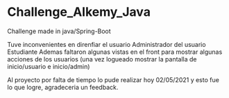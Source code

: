 # Challenge_Alkemy_Java
Challenge made in java/Spring-Boot


Tuve inconvenientes en direnfiar el usuario Administrador del usuario Estudiante Ademas faltaron algunas vistas en el front para mostrar algunas acciones de los usuarios (una vez logueado mostrar la pantalla de inicio/usuario e inicio/admin)

Al proyecto por falta de tiempo lo pude realizar hoy 02/05/2021 y esto fue lo que logre, agradeceria un feedback.